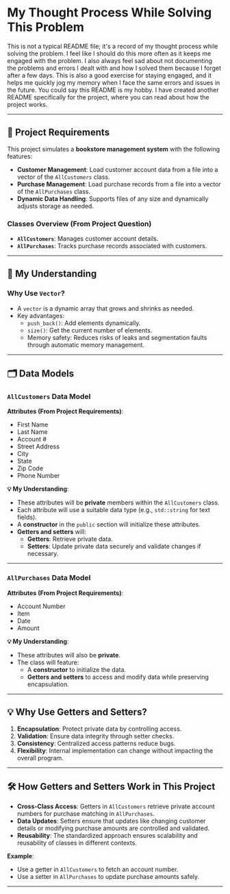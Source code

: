 # My Thought Process While Solving This Problem

This is not a typical README file; it's a record of my thought process while solving the problem. I feel like I should do this more often as it keeps me engaged with the problem. I also always feel sad about not documenting the problems and errors I dealt with and how I solved them because I forget after a few days. This is also a good exercise for staying engaged, and it helps me quickly jog my memory when I face the same errors and issues in the future. You could say this README is my hobby. I have created another README specifically for the project, where you can read about how the project works.

---

## 📜 Project Requirements

This project simulates a **bookstore management system** with the following features:

- **Customer Management**: Load customer account data from a file into a vector of the `AllCustomers` class.
- **Purchase Management**: Load purchase records from a file into a vector of the `AllPurchases` class.
- **Dynamic Data Handling**: Supports files of any size and dynamically adjusts storage as needed.

### Classes Overview (From Project Question)
- **`AllCustomers`**: Manages customer account details.
- **`AllPurchases`**: Tracks purchase records associated with customers.

---

## 🧠 My Understanding

### Why Use `Vector`?
- A `vector` is a dynamic array that grows and shrinks as needed.
- Key advantages:
  - `push_back()`: Add elements dynamically.
  - `size()`: Get the current number of elements.
  - Memory safety: Reduces risks of leaks and segmentation faults through automatic memory management.

---

## 🗂️ Data Models

### `AllCustomers` Data Model
**Attributes (From Project Requirements)**:
- First Name
- Last Name
- Account #
- Street Address
- City
- State
- Zip Code
- Phone Number

**💡 My Understanding**:
- These attributes will be **private** members within the `AllCustomers` class.
- Each attribute will use a suitable data type (e.g., `std::string` for text fields).
- A **constructor** in the `public` section will initialize these attributes.
- **Getters and setters** will:
  - **Getters**: Retrieve private data.
  - **Setters**: Update private data securely and validate changes if necessary.

---

### `AllPurchases` Data Model
**Attributes (From Project Requirements)**:
- Account Number
- Item
- Date
- Amount

**💡 My Understanding**:
- These attributes will also be **private**.
- The class will feature:
  - A **constructor** to initialize the data.
  - **Getters and setters** to access and modify data while preserving encapsulation.

---

## 💡 Why Use Getters and Setters?

1. **Encapsulation**: Protect private data by controlling access.
2. **Validation**: Ensure data integrity through setter checks.
3. **Consistency**: Centralized access patterns reduce bugs.
4. **Flexibility**: Internal implementation can change without impacting the overall program.

---

## 🛠️ How Getters and Setters Work in This Project

- **Cross-Class Access**: Getters in `AllCustomers` retrieve private account numbers for purchase matching in `AllPurchases`.
- **Data Updates**: Setters ensure that updates like changing customer details or modifying purchase amounts are controlled and validated.
- **Reusability**: The standardized approach ensures scalability and reusability of classes in different contexts.

**Example**:
- Use a getter in `AllCustomers` to fetch an account number.
- Use a setter in `AllPurchases` to update purchase amounts safely.

---

